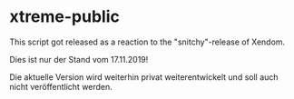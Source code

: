 # xtreme-public

This script got released as a reaction to the "snitchy"-release of Xendom.

Dies ist nur der Stand vom 17.11.2019!

Die aktuelle Version wird weiterhin privat weiterentwickelt und soll auch nicht veröffentlicht werden.

